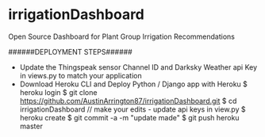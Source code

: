# irrigationDashboard
Open Source Dashboard for Plant Group Irrigation Recommendations

######DEPLOYMENT STEPS######

- Update the Thingspeak sensor Channel ID and Darksky Weather api Key in views.py to match your application 
- Download Heroku CLI and Deploy Python / Django app with Heroku 
   $ heroku login
   $ git clone https://github.com/AustinArrington87/irrigationDashboard.git
   $ cd irrigationDashboard
   // make your edits - update api keys in view.py
   $ heroku create
   $ git commit -a -m "update made" 
   $ git push heroku master
